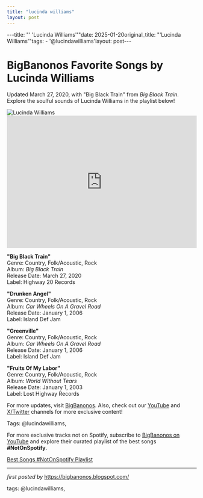```yaml
---
title: "lucinda williams"
layout: post
---
```

---title: "' 'Lucinda Williams''"date: 2025-01-20original_title: "'Lucinda Williams'"tags:  - '@lucindawilliams'layout: post---<!-- Title of the Post --><h1 >BigBanonos Favorite Songs by Lucinda Williams</h1> <!-- Introductory Text --><p >Updated March 27, 2020, with "Big Black Train" from <em>Big Black Train</em>. Explore the soulful sounds of Lucinda Williams in the playlist below!</p> <!-- Featured Image --><div > <img src="https://i.scdn.co/image/ab67616d0000b2731392b88fe5fd1f39ecdd17be" alt="Lucinda Williams" /></div> <!-- Spotify Embed --><div > <iframe src="https://open.spotify.com/embed/playlist/5tVOMUmCI3U9WSOjGhQ4G8?utm_source=generator" width="100%" height="352" frameborder="0" allowfullscreen="" allow="autoplay; clipboard-write; encrypted-media; fullscreen; picture-in-picture" loading="lazy"></iframe></div> <!-- Song Information --><div > <p><strong>"Big Black Train"</strong><br> Genre: Country, Folk/Acoustic, Rock<br> Album: <em>Big Black Train</em><br> Release Date: March 27, 2020<br> Label: Highway 20 Records</p> <p><strong>"Drunken Angel"</strong><br> Genre: Country, Folk/Acoustic, Rock<br> Album: <em>Car Wheels On A Gravel Road</em><br> Release Date: January 1, 2006<br> Label: Island Def Jam</p> <p><strong>"Greenville"</strong><br> Genre: Country, Folk/Acoustic, Rock<br> Album: <em>Car Wheels On A Gravel Road</em><br> Release Date: January 1, 2006<br> Label: Island Def Jam</p> <p><strong>"Fruits Of My Labor"</strong><br> Genre: Country, Folk/Acoustic, Rock<br> Album: <em>World Without Tears</em><br> Release Date: January 1, 2003<br> Label: Lost Highway Records</p></div> <!-- Footer Links --><div > <p>For more updates, visit <a href="https://bigbanonos.blogspot.com/" target="_blank">BigBanonos</a>. Also, check out our <a href="https://www.youtube.com/@BigBanonos" target="_blank">YouTube</a> and <a href="https://x.com/bigbanonos" target="_blank">X/Twitter</a> channels for more exclusive content!</p></div> <!-- Tags --><p >Tags: @lucindawilliams,</p><!--Subscribe and Playlist Links--><div>    <p>For more exclusive tracks not on Spotify, subscribe to <a href="https://www.youtube.com/@BigBanonos" target="_blank">BigBanonos on YouTube</a> and explore their curated playlist of the best songs <strong>#NotOnSpotify</strong>.</p>    <p><a href="https://www.youtube.com/playlist?list=PLtuNtuTatqI0kFahUCbtbfenC_ET5O_tr" target="_blank">Best Songs #NotOnSpotify Playlist<br /></a></p></div><hr /><p><em>first posted by</em> <a href="https://bigbanonos.blogspot.com/" rel="noopener" target="_new">https://bigbanonos.blogspot.com/</a></p><p>tags: @lucindawilliams,</p>